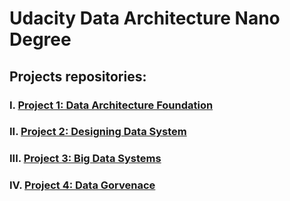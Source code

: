 # Udacity Data Architecture Nano Degree
## Projects repositories:

### I. [Project 1: Data Architecture Foundation]()
### II. [Project 2: Designing Data System]()
### III. [Project 3: Big Data Systems]()
### IV. [Project 4: Data Gorvenace]()
